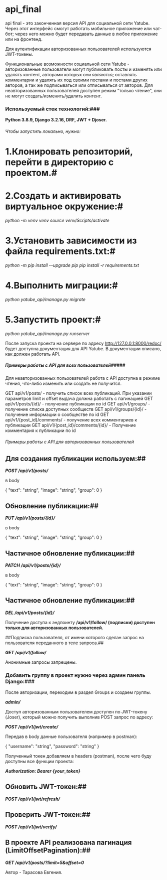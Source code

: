 # api_final
api final - это законченная версия API для социальной сети Yatube. Через этот интерфейс смогут работать мобильное приложение или чат-бот; через него можно будет передавать данные в любое приложение или на фронтенд. 

Для аутентификации авторизованных пользователей используются JWT-токены.

Функциональные возможности социальной сети Yatube - авторизованные пользователи могут публиковать посты и изменять или удалять контент, авторами которых они являются; оставлять комментарии и удалять их под своими постами и постами других авторов, а так же подписываться или отписываться от авторов. 
Для неавторизованных пользователей доступен режим "только чтение", они не могут создать/изменить/удалить контент.

### Используемый стек технологий:###
**Python 3.8.9,
Django 3.2.16,
DRF,
JWT + Djoser.**

###### Чтобы запустить локально, нужно: ######

# 1.Клонировать репозиторий, перейти в директорию с проектом.#

# 2.Создать и активировать виртуальное окружение:#
*python -m venv venv* 
*source venv/Scripts/activate*

# 3.Установить зависимости из файла requirements.txt:#
*python -m pip install --upgrade pip* 
*pip install -r requirements.txt*

# 4.Выполнить миграции:#
*python yatube_api/manage.py migrate*

# 5.Запустить проект:#
*python yatube_api/manage.py runserver*

После запуска проекта на сервере по адресу  http://127.0.0.1:8000/redoc/ будет доступна документация для API Yatube. 
В документации описано, как должен работать API. 

##### Примеры работы с API для всех пользователей#####

Для неавторизованных пользователей работа с API доступна в режиме чтения, что-либо изменить или создать не получится.

GET api/v1/posts/ - получить список всех публикаций.
При указании параметров limit и offset выдача должна работать с пагинацией
GET api/v1/posts/{id}/ - получение публикации по id
GET api/v1/groups/ - получение списка доступных сообществ
GET api/v1/groups/{id}/ - получение информации о сообществе по id
GET api/v1/{post_id}/comments/ - получение всех комментариев к публикации
GET api/v1/{post_id}/comments/{id}/ - Получение комментария к публикации по id

###### Примеры работы с API для авторизованных пользователей ######

## Для создания публикации используем:##

***POST /api/v1/posts/***

в body

{
"text": "string",
"image": "string",
"group": 0
}

## Обновление публикации:##

***PUT /api/v1/posts/{id}/***

в body

{
"text": "string",
"image": "string",
"group": 0
}

## Частичное обновление публикации:##

***PATCH /api/v1/posts/{id}/***

в body

{
"text": "string",
"image": "string",
"group": 0
}

## Частичное обновление публикации:##

***DEL /api/v1/posts/{id}/***

Получение доступа к эндпоинту **/api/v1/follow/ (подписки) доступен только для авторизованных пользователей.**

##Подписка пользователя, от имени которого сделан запрос на пользователя переданного в теле запроса.##

***GET /api/v1/follow/***

Анонимные запросы запрещены.

### Добавить группу в проект нужно через админ панель Django:###

После авторизации, переходим в раздел Groups и создаем группы.

***admin/***

Доступ авторизованным пользователем доступен по JWT-токену (Joser), который можно получить выполнив POST запрос по адресу:

***POST /api/v1/jwt/create/***

Передав в body данные пользователя (например в postman):

{
"username": "string",
"password": "string"
}

Полученный токен добавляем в headers (postman), после чего буду доступны все функции проекта:

***Authorization: Bearer {your_token}***

## Обновить JWT-токен:##

***POST /api/v1/jwt/refresh/***

## Проверить JWT-токен:##

***POST /api/v1/jwt/verify/***

## В проекте API реализована пагинация (LimitOffsetPagination):##

***GET /api/v1/posts/?limit=5&offset=0***

Автор - Тарасова Евгения.
